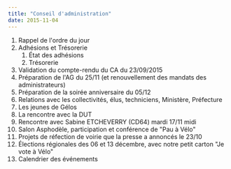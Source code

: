 ```yaml
---
title: "Conseil d'administration"
date: 2015-11-04
---
```


1. Rappel de l'ordre du jour
2. Adhésions et Trésorerie
   1. État des adhésions
   2. Trésorerie
3. Validation du compte-rendu du CA du 23/09/2015
4. Préparation de l'AG du 25/11 (et renouvellement des mandats des administrateurs)
5. Préparation de la soirée anniversaire du 05/12
6. Relations avec les collectivités, élus, techniciens, Ministère, Préfecture
7. Les jeunes de Gélos
8. La rencontre avec la DUT
9. Rencontre avec Sabine ETCHEVERRY (CD64) mardi 17/11 midi
10. Salon Asphodèle, participation et conférence de "Pau à Vélo"
11. Projets de réfection de voirie que la presse a annoncés le 23/10
12. Élections régionales des 06 et 13 décembre, avec notre petit carton "Je vote à Vélo"
13. Calendrier des événements
